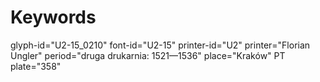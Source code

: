 # Keywords
glyph-id="U2-15_0210"
font-id="U2-15"
printer-id="U2"
printer="Florian Ungler"
period="druga drukarnia: 1521—1536"
place="Kraków"
PT plate="358"

